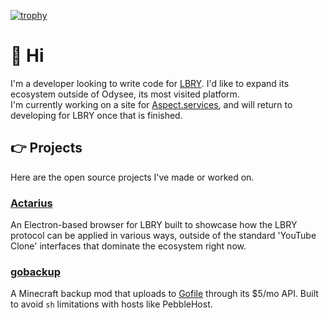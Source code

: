 [![trophy](https://github-profile-trophy.vercel.app/?username=Shroom2020)](https://github.com/ryo-ma/github-profile-trophy)
# 👋 Hi
I'm a developer looking to write code for [LBRY](https://lbry.com/). I'd like to expand its ecosystem outside of Odysee, its most visited platform.  
I'm currently working on a site for [Aspect.services](https://aspect.services/), and will return to developing for LBRY once that is finished.

## 👉 Projects
Here are the open source projects I've made or worked on.

### [Actarius](https://github.com/Shroom2020/actarius-lbry-browser)
An Electron-based browser for LBRY built to showcase how the LBRY protocol can be applied in various ways, outside of the standard 'YouTube Clone' interfaces that dominate the ecosystem right now.
### [gobackup](https://github.com/Shroom2020/gobackup)
A Minecraft backup mod that uploads to [Gofile](https://gofile.io/) through its $5/mo API. Built to avoid `sh` limitations with hosts like PebbleHost.

<!--
**Shroom2020/Shroom2020** is a ✨ _special_ ✨ repository because its `README.md` (this file) appears on your GitHub profile.

Here are some ideas to get you started:

- 🔭 I’m currently working on ...
- 🌱 I’m currently learning ...
- 👯 I’m looking to collaborate on ...
- 🤔 I’m looking for help with ...
- 💬 Ask me about ...
- 📫 How to reach me: ...
- 😄 Pronouns: ...
- ⚡ Fun fact: ...
-->
